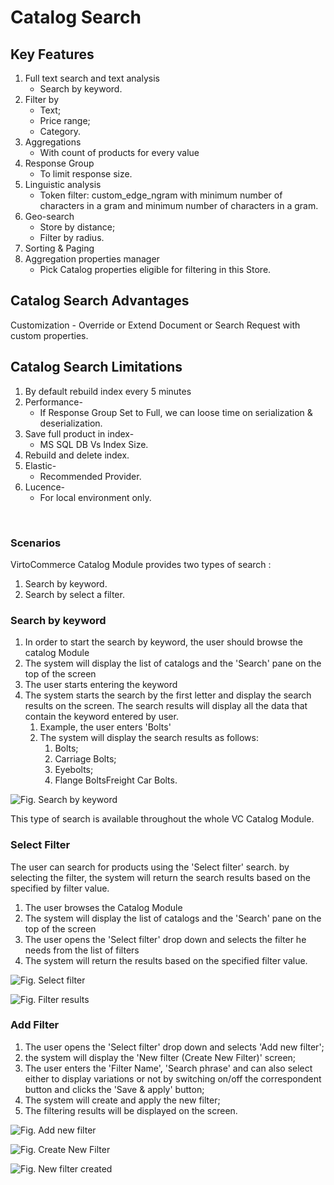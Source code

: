 # Catalog Search

## Key Features

1. Full text search and text analysis​
     - Search by keyword.
1. Filter by​
     - Text;
     - Price range;
     - Category.
1. Aggregations​
     - With count of products for every value 
1. Response Group​
     - To limit response size.
1. Linguistic analysis​
     - Token filter: custom_edge_ngram with minimum number of characters in a gram and​
     minimum number of characters in a gram.
1. Geo-search​
     - Store by distance;
     - Filter by radius.
1. Sorting & Paging​
1. Aggregation properties manager​
     - Pick Catalog properties eligible for filtering in this Store.

## Catalog Search Advantages

Customization - Override or Extend Document or Search Request with custom properties.

## Catalog Search Limitations

1. By default rebuild index every 5 minutes​
1. Performance​-
     - If Response Group Set to Full, we can loose time on serialization & deserialization.
1. Save full product in index​-
     - MS SQL DB Vs Index Size.
1. Rebuild and delete index​.
1. Elastic​-
     - Recommended Provider.
1. Lucence-​
     - For local environment only.

​
### Scenarios

VirtoCommerce Catalog Module provides two types of search :

1. Search by keyword.
1. Search by select a filter.

### Search by keyword

1. In order to start the search by keyword, the user should browse the catalog Module 
1. The system will display the list of catalogs and the 'Search' pane on the top of the screen 
1. The user starts entering the keyword
1. The system starts the search by the first letter and display the search results on the screen. The search results will display all the data that contain the keyword entered by user.
     1. Example, the user enters 'Bolts'
     1. The system will display the search results as follows:
         1. Bolts;
         1. Carriage Bolts;
         1. Eyebolts;
         1. Flange BoltsFreight Car Bolts.

![Fig. Search by keyword](media/screen-search-by-keyword.png)

This type of search is available throughout the whole VC Catalog Module.

### Select Filter

The user can search for products using the 'Select filter' search. by selecting the filter, the system will return the search results based on the  specified by filter value.

1. The user browses the Catalog Module
1. The system will display the list of catalogs and the 'Search' pane on the top of the screen
1. The user opens the 'Select filter' drop down and selects the filter he needs from the list of filters
1. The system will return the results based on the specified filter value.

![Fig. Select filter](media/screen-select-filter.png)

![Fig. Filter results](media/screen-filter-results.png)

### Add Filter

1. The user opens the 'Select filter' drop down and selects 'Add new filter';
1. the system will display the 'New filter (Create New Filter)' screen;
1. The user enters the 'Filter Name', 'Search phrase' and can also select either to display variations or not by switching on/off the correspondent button and clicks the 'Save & apply' button;
1. The system will create and apply the new filter;
1. The filtering results will be displayed on the screen.

![Fig. Add new filter](media/screen-add-new-filter.png)

![Fig. Create New Filter](media/screen-create-new-filter.png)

![Fig. New filter created](media/screen-new-filter-created.png)

